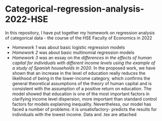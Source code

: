 # Categorical-regression-analysis-2022-HSE
In this repository, I have put together my homework on regression analysis of categorical data - the course of the HSE Faculty of Economics in 2022

* *Homework 1* was about basic logistic regression models
* *Homework 2* was about basic multinomial regression models
* *Homework 3* was an essay on the *differences in the effects of human capital for individuals with different income levels using the example of a study of Spanish households in 2020*. In the proposed work, we have shown that an increase in the level of education really
reduces the likelihood of being in the lower-income category, which confirms
the general theoretical assumptions of the theory of human capital and
is consistent with the assumption of a positive return on education. The model
showed that education is one of the most important factors in
clarifying income level dispersion, more important than standard control
factors for models explaining inequality.
Nevertheless, our model has faced a number of problems: it is unsatisfactory-
predicts the results for individuals with the lowest income. Data and .tex are attached  
